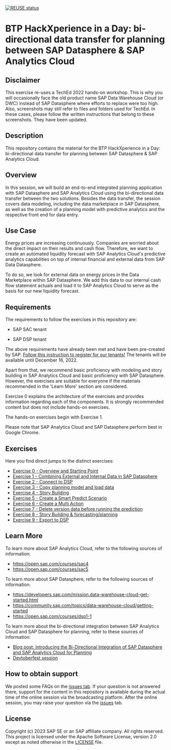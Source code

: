 [![REUSE status](https://api.reuse.software/badge/github.com/SAP-samples/teched2022-DA280)](https://api.reuse.software/info/github.com/SAP-samples/teched2022-DA280)

# BTP HackXperience in a Day: bi-directional data transfer for planning between SAP Datasphere & SAP Analytics Cloud

## Disclaimer

This exercise re-uses a TechEd 2022 hands-on workshop. This is why you will occasionally face the old product name SAP Data Warehouse Cloud (or DWC) instead of SAP Datasphere where efforts to replace were too high. Also, screenshots may still refer to files and folders used for TechEd. In these cases, please follow the written instructions that belong to these screenshots. They have been updated.  

## Description

This repository contains the material for the BTP HackXperience in a Day: bi-directional data transfer for planning between SAP Datasphere & SAP Analytics Cloud.  

## Overview

In this session, we will build an end-to-end integrated planning application with SAP Datasphere and SAP Analytics Cloud using the bi-directional data transfer between the two solutions. Besides the data transfer, the session covers data modeling, including the data marketplace in SAP Datasphere, as well as the creation of a planning model with predictive analytics and the respective front end for data entry.


## Use Case
Energy prices are increasing continuously. Companies are worried about the direct impact on their results and cash flow. Therefore, we want to create an automated liquidity forecast with SAP Analytics Cloud's predictive analytics capabilities on top of internal financial and external data from SAP Data Datasphere. 

To do so, we look for external data on energy prices in the Data Marketplace within SAP Datasphere. We add this data to our internal cash flow statement actuals and load it to SAP Analytics Cloud to serve as the basis for our new liquidity forecast.


## Requirements

The requirements to follow the exercises in this repository are:

- SAP SAC tenant

- SAP DSP tenant

The above requirements have already been met and have been pre-created by SAP. [Follow this instruction to register for our tenants!](exercises/00_Register) The tenants will be available until December 16, 2022.

Apart from that, we recommend basic proficiency with modeling and story building in SAP Analytics Cloud and basic proficiency with SAP Datasphere. However, the exercises are suitable for everyone if the materials recommended in the 'Learn More' section are considered.

Exercise 0 explains the architecture of the exercises and provides information regarding each of the components. It is strongly recommended content but does not include hands-on exercises.

The hands-on exercises begin with Exercise 1.

Please note that SAP Analytics Cloud and SAP Datasphere perform best in Google Chrome. 

## Exercises

Here you find direct jumps to the distinct exercises:

- [Exercise 0 - Overview and Starting Point](exercises/0_Overview_And_Starting_Point/)
- [Exercise 1 - Combining External and Internal Data in SAP Datasphere](exercises/1_DataMarketplace/)
- [Exercise 2 - Connect to DSP](exercises/2_Connect_to_DSP/)
- [Exercise 3 - Copy planning model and load data](exercises/3_Copy_Model_and_Import_Data/)
- [Exercise 4 - Story Building](exercises/4_Story_Building/)
- [Exercise 5 - Create a Smart Predict Scenario](exercises/5_Create_A_Smart_Predict_Scenario/)
- [Exercise 6 - Create a Multi Action](exercises/6_Create_A_Multi_Action/)
- [Exercise 7 - Delete version data before running the prediction](exercises/7_Delete_Version_Data/)
- [Exercise 8 - Story Building & forecasting/planning](exercises/8_Story_Building_Forecasting_Planning/)
- [Exercise 9 - Export to DSP](exercises/9_Export_to_DSP/)

## Learn More
To learn more about SAP Analytics Cloud, refer to the following sources of information:
- https://open.sap.com/courses/sac4
- 	https://open.sap.com/courses/sac5 

To learn more about SAP Datasphere, refer to the following sources of information:
- https://developers.sap.com/mission.data-warehouse-cloud-get-started.html 
- https://community.sap.com/topics/data-warehouse-cloud/getting-started
- https://open.sap.com/courses/dsp1-1

To learn more about the bi-directional integration between SAP Analytics Cloud and SAP Datasphere for planning, refer to these sources of information:
- [Blog post: Introducing the Bi-Directional Integration of SAP Datasphere and SAP Analytics Cloud for Planning](https://blogs.sap.com/2022/06/21/introducing-the-bi-directional-integration-of-sap-data-warehouse-cloud-and-sap-analytics-cloud-for-planning/?preview_id=1561485)
- [Devtoberfest session](https://groups.community.sap.com/t5/devtoberfest/bi-directional-integration-between-sap-data-warehouse-cloud-and/ec-p/9392#M52)

## How to obtain support

We posted some FAQs on the [issues tab](https://github.com/SAP-samples/teched2022-DA280/issues). If your question is not answered there, support for the content in this repository is available during the actual time of the online session via the broadcasting platform. After the online session, you may raise your question via the [issues](../../issues) tab. 

## License
Copyright (c) 2023 SAP SE or an SAP affiliate company. All rights reserved. This project is licensed under the Apache Software License, version 2.0 except as noted otherwise in the [LICENSE](LICENSES/Apache-2.0.txt) file.
